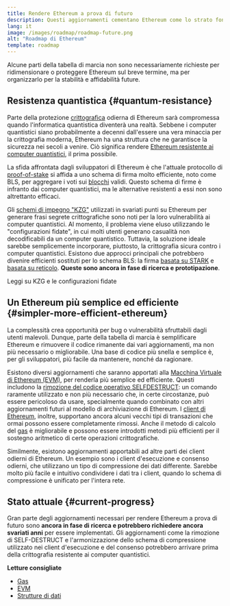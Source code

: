 ```yaml
---
title: Rendere Ethereum a prova di futuro
description: Questi aggiornamenti cementano Ethereum come lo strato fondamentale, resiliente e decentralizzato per il futuro, indipendentemente da ciò che conterrà.
lang: it
image: /images/roadmap/roadmap-future.png
alt: "Roadmap di Ethereum"
template: roadmap
---
```


Alcune parti della tabella di marcia non sono necessariamente richieste per ridimensionare o proteggere Ethereum sul breve termine, ma per organizzarlo per la stabilità e affidabilità future.

## Resistenza quantistica {#quantum-resistance}

Parte della protezione [crittografica](/glossary/#cryptography) odierna di Ethereum sarà compromessa quando l'informatica quantistica diventerà una realtà. Sebbene i computer quantistici siano probabilmente a decenni dall'essere una vera minaccia per la crittografia moderna, Ethereum ha una struttura che ne garantisce la sicurezza nei secoli a venire. Ciò significa rendere [Ethereum resistente ai computer quantistici](https://consensys.net/blog/developers/how-will-quantum-supremacy-affect-blockchain/), il prima possibile.

La sfida affrontata dagli sviluppatori di Ethereum è che l'attuale protocollo di [proof-of-stake](/glossary/#pos) si affida a uno schema di firma molto efficiente, noto come BLS, per aggregare i voti sui [blocchi](/glossary/#block) validi. Questo schema di firme è infranto dai computer quantistici, ma le alternative resistenti a essi non sono altrettanto efficaci.

Gli [schemi di impegno "KZG"](/roadmap/danksharding/#what-is-kzg) utilizzati in svariati punti su Ethereum per generare frasi segrete crittografiche sono noti per la loro vulnerabilità ai computer quantistici. Al momento, il problema viene eluso utilizzando le "configurazioni fidate", in cui molti utenti generano casualità non decodificabili da un computer quantistico. Tuttavia, la soluzione ideale sarebbe semplicemente incorporare, piuttosto, la crittografia sicura contro i computer quantistici. Esistono due approcci principali che potrebbero divenire efficienti sostituti per lo schema BLS: la firma [basata su STARK](https://hackmd.io/@vbuterin/stark_aggregation) e [basata su reticolo](https://medium.com/asecuritysite-when-bob-met-alice/so-what-is-lattice-encryption-326ac66e3175). **Queste sono ancora in fase di ricerca e prototipazione**.

<ButtonLink variant="outline-color" href="/roadmap/danksharding#what-is-kzg"> Leggi su KZG e le configurazioni fidate</ButtonLink>

## Un Ethereum più semplice ed efficiente {#simpler-more-efficient-ethereum}

La complessità crea opportunità per bug o vulnerabilità sfruttabili dagli utenti malevoli. Dunque, parte della tabella di marcia è semplificare Ethereum e rimuovere il codice rimanente dai vari aggiornamenti, ma non più necessario o migliorabile. Una base di codice più snella e semplice è, per gli sviluppatori, più facile da mantenere, nonché da ragionare.

Esistono diversi aggiornamenti che saranno apportati alla [Macchina Virtuale di Ethereum (EVM)](/developers/docs/evm), per renderla più semplice ed efficiente. Questi includono la [rimozione del codice operativo SELFDESTRUCT](https://hackmd.io/@vbuterin/selfdestruct): un comando raramente utilizzato e non più necessario che, in certe circostanze, può essere pericoloso da usare, specialmente quando combinato con altri aggiornamenti futuri al modello di archiviazione di Ethereum. I [client di Ethereum](/glossary/#consensus-client), inoltre, supportano ancora alcuni vecchi tipi di transazioni che ormai possono essere completamente rimossi. Anche il metodo di calcolo del [gas](/glossary/#gas) è migliorabile e possono essere introdotti metodi più efficienti per il sostegno aritmetico di certe operazioni crittografiche.

Similmente, esistono aggiornamenti apportabili ad altre parti dei client odierni di Ethereum. Un esempio sono i client d'esecuzione e consenso odierni, che utilizzano un tipo di compressione dei dati differente. Sarebbe molto più facile e intuitivo condividere i dati tra i client, quando lo schema di compressione è unificato per l'intera rete.

## Stato attuale {#current-progress}

Gran parte degli aggiornamenti necessari per rendere Ethereum a prova di futuro sono **ancora in fase di ricerca e potrebbero richiedere ancora svariati anni** per essere implementati. Gli aggiornamenti come la rimozione di SELF-DESTRUCT e l'armonizzazione dello schema di compressione utilizzato nei client d'esecuzione e del consenso potrebbero arrivare prima della crittografia resistente ai computer quantistici.

**Letture consigliate**

- [Gas](/developers/docs/gas)
- [EVM](/developers/docs/evm)
- [Strutture di dati](/developers/docs/data-structures-and-encoding)
